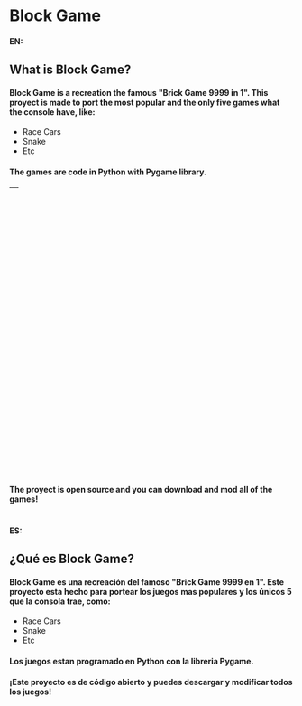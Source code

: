 # Block Game

#### __EN:__
## What is Block Game?

#### Block Game is a recreation the famous "Brick Game 9999 in 1". This proyect is made to port the most popular and the only five games what the console have, like:

- Race Cars 
- Snake
- Etc

#### The games are code in __Python__ with __Pygame__ library.

| <td style="visibility: hidden; border: none;"> <img src="https://logos-world.net/wp-content/uploads/2021/10/Python-Logo.png" width="500" /></td>| <td style="visibility: hidden; border: none;"><img src="https://www.pygame.org/docs/_images/pygame_lofi.png" width="500" /></td> |
|----------------------------------------------------------------------------------------------|-------------------------------------------------------------------------------|


#### The proyect is open source and you can download and mod all of the games!

#

#### __ES:__

## ¿Qué es Block Game?

#### Block Game es una recreación del famoso "Brick Game 9999 en 1". Este proyecto esta hecho para portear los juegos mas populares y los únicos 5 que la consola trae, como:

- Race Cars 
- Snake
- Etc

#### Los juegos estan programado en __Python__ con la libreria __Pygame__.

#### ¡Este proyecto es de código abierto y puedes descargar y modificar todos los juegos!


